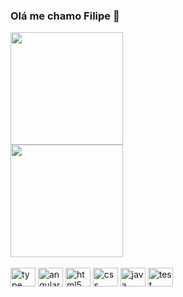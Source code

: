 ### Olá me chamo Filipe 👋
<div> 
    <img height="180em" src="https://github-readme-stats.vercel.app/api?username=Ftsantana1&show_icons=true&theme=tokyonight"/>
</div>
<div>
 <img height="180em" src="https://github-readme-stats.vercel.app/api/top-langs/?username=Ftsantana1&layout=compact)](https://github.com/anuraghazra/github-readme-stats"</div>
<div style="display: inline_block"><br/>
  <img
    aling="center"
    alt="type"
    height="30"
    width="40"
    src="https://cdn.jsdelivr.net/gh/devicons/devicon/icons/typescript/typescript-original.svg"
  />
  <img
    aling="center"
    alt="angularJs"
    height="30"
    width="40"
    src="https://cdn.jsdelivr.net/gh/devicons/devicon/icons/angularjs/angularjs-original.svg"
  />
  <img
    aling="center"
    alt="html5"
    height="30"
    width="40"
    src="https://cdn.jsdelivr.net/gh/devicons/devicon/icons/html5/html5-original.svg"
  />
  <img
    aling="center"
    alt="css"
    height="30"
    width="40"
    src="https://cdn.jsdelivr.net/gh/devicons/devicon/icons/css3/css3-original.svg"
  />
  <img
    aling="center"
    alt="java"
    height="30"
    width="40"
    src="https://cdn.jsdelivr.net/gh/devicons/devicon/icons/java/java-original.svg"
  />
  <img
    aling="center"
    alt="test"
    height="30"
    width="40"
    src="https://cdn.jsdelivr.net/gh/devicons/devicon/icons/karma/karma-original.svg"
  />
</div>
